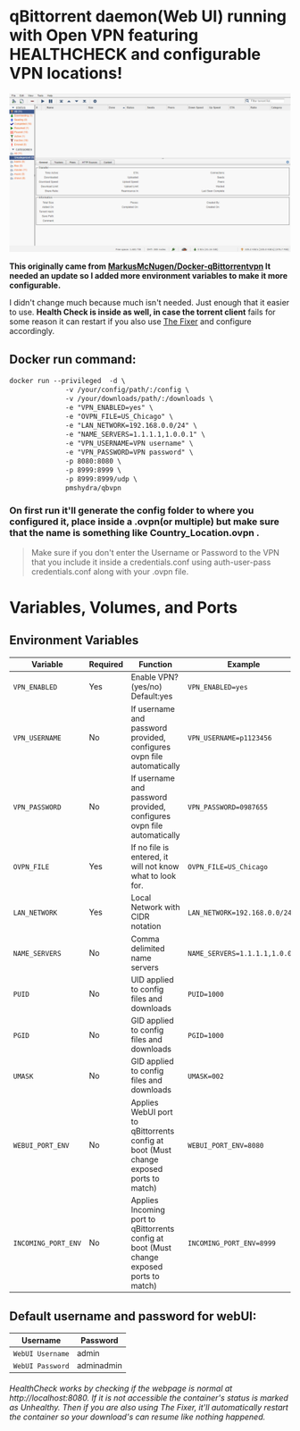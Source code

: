 # qBittorrent daemon(Web UI) running with Open VPN featuring HEALTHCHECK and configurable VPN locations!


![Alt text](https://raw.githubusercontent.com/pmshydra/qbvpn/master/qbvpn_image.png "qBittorrent with OpenVPN")

**This originally came from [MarkusMcNugen/Docker-qBittorrentvpn](https://github.com/MarkusMcNugen/docker-qBittorrentvpn) 
It needed an update so I added more environment variables to make it more configurable.**

I didn't change much because much isn't needed. Just enough that it easier to use. **Health Check is inside as well, in case the torrent client** fails for some reason it can restart if you also use  [The Fixer](https://hub.docker.com/r/pmshydra/thefixer) and configure accordingly.

## Docker run command:
```
docker run --privileged  -d \
              -v /your/config/path/:/config \
              -v /your/downloads/path/:/downloads \
              -e "VPN_ENABLED=yes" \
              -e "OVPN_FILE=US_Chicago" \
              -e "LAN_NETWORK=192.168.0.0/24" \
              -e "NAME_SERVERS=1.1.1.1,1.0.0.1" \
              -e "VPN_USERNAME=VPN username" \
              -e "VPN_PASSWORD=VPN password" \
              -p 8080:8080 \
              -p 8999:8999 \
              -p 8999:8999/udp \
              pmshydra/qbvpn
```
### On first run it'll generate the config folder to where you configured it, place inside a .ovpn(or multiple) but make sure that the name is something like Country_Location.ovpn .
> Make sure if you don't enter the Username or Password to the VPN that you include it inside a credentials.conf using auth-user-pass credentials.conf along with your .ovpn file.
# Variables, Volumes, and Ports
## Environment Variables
| Variable | Required | Function | Example |
|----------|----------|----------|----------|
|`VPN_ENABLED`| Yes | Enable VPN? (yes/no) Default:yes|`VPN_ENABLED=yes`|
|`VPN_USERNAME`| No | If username and password provided, configures ovpn file automatically |`VPN_USERNAME=p1123456`|
|`VPN_PASSWORD`| No | If username and password provided, configures ovpn file automatically |`VPN_PASSWORD=0987655`|
|`OVPN_FILE`| Yes | If no file is entered, it will not know what to look for. |`OVPN_FILE=US_Chicago`|
|`LAN_NETWORK`| Yes | Local Network with CIDR notation |`LAN_NETWORK=192.168.0.0/24`|
|`NAME_SERVERS`| No | Comma delimited name servers |`NAME_SERVERS=1.1.1.1,1.0.0.1`|
|`PUID`| No | UID applied to config files and downloads |`PUID=1000`|
|`PGID`| No | GID applied to config files and downloads |`PGID=1000`|
|`UMASK`| No | GID applied to config files and downloads |`UMASK=002`|
|`WEBUI_PORT_ENV`| No | Applies WebUI port to qBittorrents config at boot (Must change exposed ports to match)  |`WEBUI_PORT_ENV=8080`|
|`INCOMING_PORT_ENV`| No | Applies Incoming port to qBittorrents config at boot (Must change exposed ports to match) |`INCOMING_PORT_ENV=8999`|

## Default username and password for webUI:
| Username | Password |
|----------|----------|
|`WebUI Username`| admin |
|`WebUI Password`| adminadmin |

###### HealthCheck works by checking if the webpage is normal at http://localhost:8080. If it is not accessible the container's status is marked as Unhealthy. Then if you are also using The Fixer, it'll automatically restart the container so your download's can resume like nothing happened.
